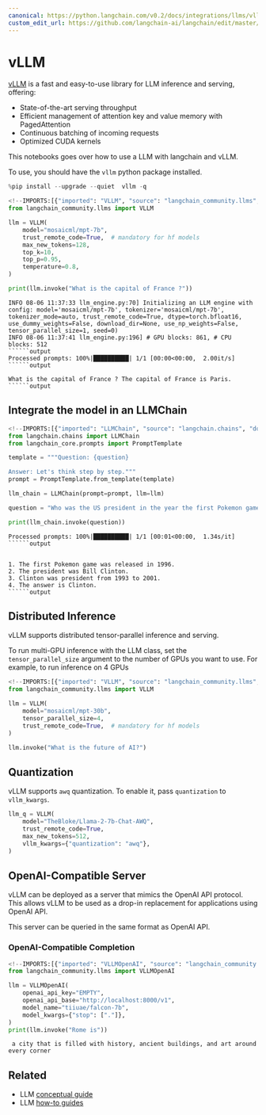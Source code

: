 ```yaml
---
canonical: https://python.langchain.com/v0.2/docs/integrations/llms/vllm/
custom_edit_url: https://github.com/langchain-ai/langchain/edit/master/docs/docs/integrations/llms/vllm.ipynb
---
```


# vLLM

[vLLM](https://vllm.readthedocs.io/en/latest/index.html) is a fast and easy-to-use library for LLM inference and serving, offering:

* State-of-the-art serving throughput 
* Efficient management of attention key and value memory with PagedAttention
* Continuous batching of incoming requests
* Optimized CUDA kernels

This notebooks goes over how to use a LLM with langchain and vLLM.

To use, you should have the `vllm` python package installed.


```python
%pip install --upgrade --quiet  vllm -q
```


```python
<!--IMPORTS:[{"imported": "VLLM", "source": "langchain_community.llms", "docs": "https://api.python.langchain.com/en/latest/llms/langchain_community.llms.vllm.VLLM.html", "title": "vLLM"}]-->
from langchain_community.llms import VLLM

llm = VLLM(
    model="mosaicml/mpt-7b",
    trust_remote_code=True,  # mandatory for hf models
    max_new_tokens=128,
    top_k=10,
    top_p=0.95,
    temperature=0.8,
)

print(llm.invoke("What is the capital of France ?"))
```
```output
INFO 08-06 11:37:33 llm_engine.py:70] Initializing an LLM engine with config: model='mosaicml/mpt-7b', tokenizer='mosaicml/mpt-7b', tokenizer_mode=auto, trust_remote_code=True, dtype=torch.bfloat16, use_dummy_weights=False, download_dir=None, use_np_weights=False, tensor_parallel_size=1, seed=0)
INFO 08-06 11:37:41 llm_engine.py:196] # GPU blocks: 861, # CPU blocks: 512
``````output
Processed prompts: 100%|██████████| 1/1 [00:00<00:00,  2.00it/s]
``````output

What is the capital of France ? The capital of France is Paris.
``````output

```
## Integrate the model in an LLMChain


```python
<!--IMPORTS:[{"imported": "LLMChain", "source": "langchain.chains", "docs": "https://api.python.langchain.com/en/latest/chains/langchain.chains.llm.LLMChain.html", "title": "vLLM"}, {"imported": "PromptTemplate", "source": "langchain_core.prompts", "docs": "https://api.python.langchain.com/en/latest/prompts/langchain_core.prompts.prompt.PromptTemplate.html", "title": "vLLM"}]-->
from langchain.chains import LLMChain
from langchain_core.prompts import PromptTemplate

template = """Question: {question}

Answer: Let's think step by step."""
prompt = PromptTemplate.from_template(template)

llm_chain = LLMChain(prompt=prompt, llm=llm)

question = "Who was the US president in the year the first Pokemon game was released?"

print(llm_chain.invoke(question))
```
```output
Processed prompts: 100%|██████████| 1/1 [00:01<00:00,  1.34s/it]
``````output


1. The first Pokemon game was released in 1996.
2. The president was Bill Clinton.
3. Clinton was president from 1993 to 2001.
4. The answer is Clinton.
``````output

```
## Distributed Inference

vLLM supports distributed tensor-parallel inference and serving. 

To run multi-GPU inference with the LLM class, set the `tensor_parallel_size` argument to the number of GPUs you want to use. For example, to run inference on 4 GPUs


```python
<!--IMPORTS:[{"imported": "VLLM", "source": "langchain_community.llms", "docs": "https://api.python.langchain.com/en/latest/llms/langchain_community.llms.vllm.VLLM.html", "title": "vLLM"}]-->
from langchain_community.llms import VLLM

llm = VLLM(
    model="mosaicml/mpt-30b",
    tensor_parallel_size=4,
    trust_remote_code=True,  # mandatory for hf models
)

llm.invoke("What is the future of AI?")
```

## Quantization

vLLM supports `awq` quantization. To enable it, pass `quantization` to `vllm_kwargs`.


```python
llm_q = VLLM(
    model="TheBloke/Llama-2-7b-Chat-AWQ",
    trust_remote_code=True,
    max_new_tokens=512,
    vllm_kwargs={"quantization": "awq"},
)
```

## OpenAI-Compatible Server

vLLM can be deployed as a server that mimics the OpenAI API protocol. This allows vLLM to be used as a drop-in replacement for applications using OpenAI API.

This server can be queried in the same format as OpenAI API.

### OpenAI-Compatible Completion


```python
<!--IMPORTS:[{"imported": "VLLMOpenAI", "source": "langchain_community.llms", "docs": "https://api.python.langchain.com/en/latest/llms/langchain_community.llms.vllm.VLLMOpenAI.html", "title": "vLLM"}]-->
from langchain_community.llms import VLLMOpenAI

llm = VLLMOpenAI(
    openai_api_key="EMPTY",
    openai_api_base="http://localhost:8000/v1",
    model_name="tiiuae/falcon-7b",
    model_kwargs={"stop": ["."]},
)
print(llm.invoke("Rome is"))
```
```output
 a city that is filled with history, ancient buildings, and art around every corner
```

## Related

- LLM [conceptual guide](/docs/concepts/#llms)
- LLM [how-to guides](/docs/how_to/#llms)